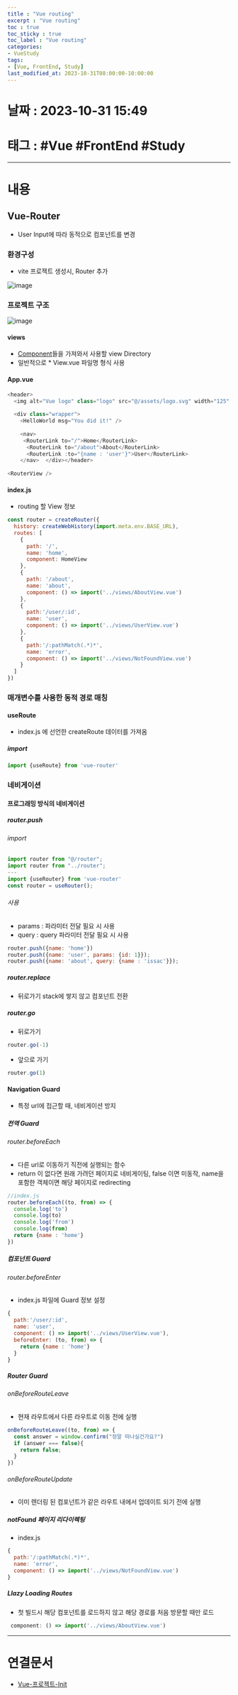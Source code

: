 ```yaml
---
title : "Vue routing"
excerpt : "Vue routing"
toc : true
toc_sticky : true
toc_label : "Vue routing"
categories:
- VueStudy
tags:
- [Vue, FrontEnd, Study]
last_modified_at: 2023-10-31T08:00:00-10:00:00
---
```


# 날짜 : 2023-10-31 15:49

# 태그 : #Vue #FrontEnd #Study
---

# 내용

## Vue-Router
- User Input에 따라 동적으로 컴포넌트를 변경

### 환경구성
- vite 프로젝트 생성시, Router 추가
  
![image](../../assets/images/CreateVueWithRouter%201.png)

### 프로젝트 구조
  
![image](../../assets/images/VueRouterProjectStructure.png)

#### views
- [Component](../../vuestudy/vuestudy-Vue-Component)들을 가져와서 사용할 view Directory
- 일반적으로 \* View.vue 파일명 형식 사용

#### App.vue

```javascript
<header>  
  <img alt="Vue logo" class="logo" src="@/assets/logo.svg" width="125" height="125" />  
  
  <div class="wrapper">  
    <HelloWorld msg="You did it!" />  
  
    <nav>     
     <RouterLink to="/">Home</RouterLink>  
      <RouterLink to="/about">About</RouterLink>  
      <RouterLink :to="{name : 'user'}">User</RouterLink>
    </nav>  </div></header>  
  
<RouterView />
```

#### index.js
- routing 할 View 정보

```javascript
const router = createRouter({  
  history: createWebHistory(import.meta.env.BASE_URL),  
  routes: [  
    {  
      path: '/',  
      name: 'home',  
      component: HomeView  
    },  
    {  
      path: '/about',  
      name: 'about',  
      component: () => import('../views/AboutView.vue')
    },
	{  
	  path:'/user/:id',  
	  name: 'user',  
	  component: () => import('../views/UserView.vue')  
	},  
	{  
	  path:'/:pathMatch(.*)*',  
	  name: 'error',  
	  component: () => import('../views/NotFoundView.vue')  
	}
  ]  
})
```

### 매개변수를 사용한 동적 경로 매칭

#### useRoute
- index.js 에 선언한 createRoute 데이터를 가져옴

##### import

```javascript
import {useRoute} from 'vue-router'
```

### 네비게이션

#### 프로그래밍 방식의 네비게이션

##### router.push

###### import

```javascript
import router from "@/router";
import router from "../router";
---
import {useRouter} from 'vue-router'  
const router = useRouter();
```

###### 사용
- params : 파라미터 전달 필요 시 사용
- query : query 파라미터 전달 필요 시 사용

```javascript
router.push({name: 'home'})
router.push({name: 'user', params: {id: 1}});
router.push({name: 'about', query: {name : 'issac'}});
```

##### router.replace
- 뒤로가기 stack에 쌓지 않고 컴포넌트 전환

##### router.go
- 뒤로가기

```javascript
router.go(-1)
```

- 앞으로 가기

```javascript
router.go(1)
```

#### Navigation Guard
- 특정 url에 접근할 때, 네비게이션 방지

##### 전역 Guard

###### router.beforeEach
- 다른 url로 이동하기 직전에 실행되는 함수
- return 이 없다면 원래 가려던 페이지로 네비게이팅, false 이면 미동작, name을 포함한 객체이면 해당 페이지로 redirecting

```javascript
//index.js
router.beforeEach((to, from) => {  
  console.log('to')  
  console.log(to)  
  console.log('from')  
  console.log(from)  
  return {name : 'home'}
})
```

##### 컴포넌트 Guard

###### router.beforeEnter
- index.js 파일에 Guard 정보 설정

```javascript
{  
  path:'/user/:id',  
  name: 'user',  
  component: () => import('../views/UserView.vue'),  
  beforeEnter: (to, from) => {  
    return {name : 'home'}  
  }  
}
```

##### Router Guard

###### onBeforeRouteLeave
- 현재 라우트에서 다른 라우트로 이동 전에 실행

```javascript
onBeforeRouteLeave((to, from) => {  
  const answer = window.confirm("정말 떠나실건가요?")  
  if (answer === false){  
    return false;  
  }  
})
```

###### onBeforeRouteUpdate
- 이미 렌더링 된 컴포넌트가 같은 라우트 내에서 업데이트 되기 전에 실행

##### notFound 페이지 리다이렉팅
- index.js

```javascript
{  
  path:'/:pathMatch(.*)*',  
  name: 'error',  
  component: () => import('../views/NotFoundView.vue')  
}
```

##### Llazy Loading Routes
- 첫 빌드시 해당 컴포넌트를 로드하지 않고 해당 경로를 처음 방문할 때만 로드

```javascript
 component: () => import('../views/AboutView.vue')
```

---

# 연결문서
- [Vue-프로젝트-Init](../../vuestudy/vuestudy-Vue-프로젝트-Init)
